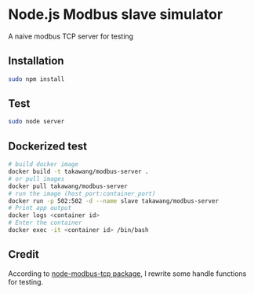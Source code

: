# Node.js Modbus slave simulator
A naive modbus TCP server for testing

## Installation
```bash
sudo npm install 
```

## Test
```bash
sudo node server
```

## Dockerized test
```bash
# build docker image 
docker build -t takawang/modbus-server .
# or pull images
docker pull takawang/modbus-server
# run the image (host_port:container_port)
docker run -p 502:502 -d --name slave takawang/modbus-server
# Print app output
docker logs <container id>
# Enter the container
docker exec -it <container id> /bin/bash
```

## Credit
According to [node-modbus-tcp package](https://github.com/dresende/node-modbus-tcp), I rewrite some handle functions for testing.